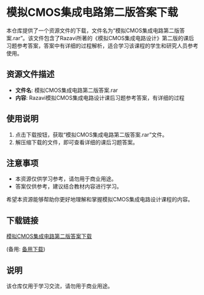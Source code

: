 # 模拟CMOS集成电路第二版答案下载

本仓库提供了一个资源文件的下载，文件名为“模拟CMOS集成电路第二版答案.rar”。该文件包含了Razavi所著的《模拟CMOS集成电路设计》第二版的课后习题参考答案，答案中有详细的过程解析，适合学习该课程的学生和研究人员参考使用。

## 资源文件描述

- **文件名**: 模拟CMOS集成电路第二版答案.rar
- **内容**: Razavi模拟CMOS集成电路设计课后习题参考答案，有详细的过程

## 使用说明

1. 点击下载按钮，获取“模拟CMOS集成电路第二版答案.rar”文件。
2. 解压缩下载的文件，即可查看详细的课后习题答案。

## 注意事项

- 本资源仅供学习参考，请勿用于商业用途。
- 答案仅供参考，建议结合教材内容进行学习。

希望本资源能够帮助你更好地理解和掌握模拟CMOS集成电路设计课程的内容。

## 下载链接
[模拟CMOS集成电路第二版答案下载](https://pan.quark.cn/s/9358bcb70fc5) 

(备用: [备用下载](https://pan.baidu.com/s/1QUN0UZLZEw1BtfI7GU9Zrw?pwd=1234))

## 说明

该仓库仅用于学习交流，请勿用于商业用途。
